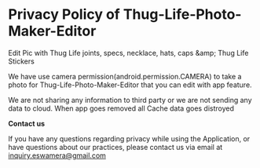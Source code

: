 # Privacy Policy of Thug-Life-Photo-Maker-Editor
Edit Pic with Thug Life joints, specs, necklace, hats, caps &amp;amp; Thug Life Stickers

We have use camera permission(android.permission.CAMERA) to take a photo for Thug-Life-Photo-Maker-Editor that you can edit with app feature.

We are not sharing any information to third party or we are not sending any data to cloud. When app goes removed all Cache data goes distroyed

<b>Contact us</b>

If you have any questions regarding privacy while using the Application, or have questions about our practices, please contact us via email at inquiry.eswamera@gmail.com
